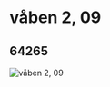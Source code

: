 # våben 2, 09
## 64265
![våben 2, 09](https://lc-www-live-s.legocdn.com/media/bricks/5/2/4537506.jpg)